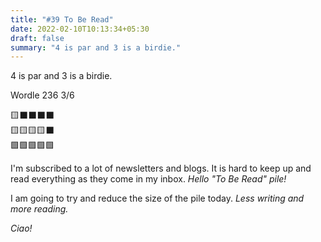 ```yaml
---
title: "#39 To Be Read"
date: 2022-02-10T10:13:34+05:30
draft: false
summary: "4 is par and 3 is a birdie."
---
```


4 is par and 3 is a birdie.

Wordle 236 3/6

🟨⬛⬛⬛⬛\
🟨🟨🟨🟨⬛\
🟩🟩🟩🟩🟩

I'm subscribed to a lot of newsletters and blogs. It is hard to keep up and read everything as they come in my inbox. _Hello "To Be Read" pile!_

I am going to try and reduce the size of the pile today. _Less writing and more reading._

_Ciao!_
